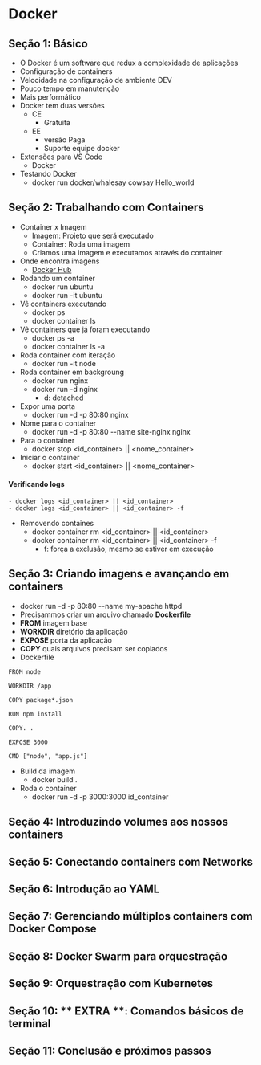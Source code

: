 

# Docker

## Seção 1: Básico
- O Docker é um software que redux a complexidade de aplicações
- Configuração de containers
- Velocidade na configuração de ambiente DEV
- Pouco tempo em manutenção
- Mais performático
- Docker tem duas versões
    - CE
        - Gratuita
    - EE
        - versão Paga
        - Suporte equipe docker
- Extensões para VS Code
    - Docker
- Testando Docker
    - docker run docker/whalesay cowsay Hello_world

## Seção 2: Trabalhando com Containers
- Container x Imagem
    - Imagem: Projeto que será executado
    - Container: Roda uma imagem
    - Criamos uma imagem e executamos através do container
- Onde encontra imagens
    - [Docker Hub](https://hub.docker.com/)
- Rodando um container
    - docker run ubuntu
    - docker run -it ubuntu
- Vê containers executando
    - docker ps
    - docker container ls
- Vê containers que já foram executando
    - docker ps -a
    - docker container ls -a
- Roda container com iteração
    - docker run -it node
- Roda container em backgroung
    - docker run nginx
    - docker run -d nginx
        - d: detached
- Expor uma porta
    - docker run -d -p 80:80 nginx
- Nome para o container
    - docker run -d -p 80:80 --name site-nginx nginx
- Para o container
    - docker stop <id_container> || <nome_container>
- Iniciar o container
    - docker start <id_container> || <nome_container>

#### Verificando logs
    - docker logs <id_container> || <id_container>
    - docker logs <id_container> || <id_container> -f
- Removendo containes
    - docker container rm <id_container> || <id_container> 
    - docker container rm <id_container> || <id_container> -f
        - f: força a exclusão, mesmo se estiver em execução

## Seção 3: Criando imagens e avançando em containers
- docker run -d -p 80:80 --name my-apache httpd
- Precisammos criar um arquivo chamado **Dockerfile**
- **FROM** imagem base
- **WORKDIR** diretório da aplicação
- **EXPOSE** porta da aplicação
- **COPY** quais arquivos precisam ser copiados
- Dockerfile

```
FROM node

WORKDIR /app

COPY package*.json

RUN npm install

COPY. .

EXPOSE 3000

CMD ["node", "app.js"]
```

- Build da imagem
    - docker build .
- Roda o container
    - docker run -d -p 3000:3000 id_container


## Seção 4: Introduzindo volumes aos nossos containers

## Seção 5: Conectando containers com Networks

## Seção 6: Introdução ao YAML

## Seção 7: Gerenciando múltiplos containers com Docker Compose

## Seção 8: Docker Swarm para orquestração

## Seção 9: Orquestração com Kubernetes

## Seção 10: ** EXTRA **: Comandos básicos de terminal

## Seção 11: Conclusão e próximos passos
